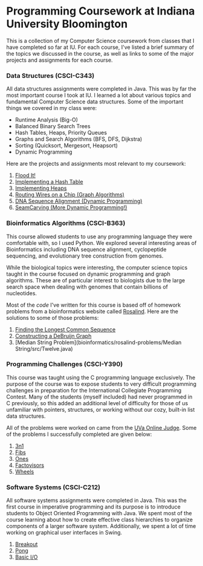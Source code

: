 # Programming Coursework at Indiana University Bloomington
This is a collection of my Computer Science coursework from classes that I have completed so far at IU.
For each course, I've listed a brief summary of the topics we discussed in the course, as well as links
to some of the major projects and assignments for each course.

### Data Structures (CSCI-C343)
All data structures assignments were completed in Java. This was by far the most
important course I took at IU. I learned a lot about various topics and fundamental
Computer Science data structures. Some of the important things we covered in my class
were:

- Runtime Analysis (Big-O)
- Balanced Binary Search Trees
- Hash Tables, Heaps, Priority Queues
- Graphs and Search Algorithms (BFS, DFS, Dijkstra)
- Sorting (Quicksort, Mergesort, Heapsort)
- Dynamic Programming

Here are the projects and assignments most relevant to my coursework:

1. [Flood It!](data-structures/projects/FloodIt)
2. [Implementing a Hash Table](data-structures/projects/HashTables/src/HashTableImp.java)
3. [Implementing Heaps](data-structures/projects/Heaps/src/HeapImp.java)
4. [Routing Wires on a Chip (Graph Algorithms)](data-structures/projects/RoutingWires/src/Routing.java)
5. [DNA Sequence Alignment (Dynamic Programming)](data-structures/projects/DNASequenceAlignment)
6. [SeamCarving (More Dynamic Programming!)](data-structures/projects/SeamCarving/src/Main.java)

### Bioinformatics Algorithms (CSCI-B363)
This course allowed students to use any programming language they were comfortable with, so I used Python. We explored several interesting areas of Bioinformatics including DNA sequence alignment, cyclopeptide sequencing, and evolutionary tree construction from genomes.

While the biological topics were interesting, the computer science topics taught in the course focused on dynamic programming and graph algorithms. These are of particular interest to biologists due to the large search space when dealing with genomes that contain billions of nucleotides.

Most of the *code* I've written for this course is based off of homework problems from a bioinformatics website called [Rosalind](http://rosalind.info/problems/locations/). Here are the solutions to some of those problems:

1. [Finding the Longest Common Sequence](bioinformatics/rosalind-problems/LCS/LCS.py)
2. [Constructing a DeBruijn Graph](bioinformatics/rosalind-problems/DeBruijn/DeBruijn.py)
3. [Median String Problem](bioinformatics/rosalind-problems/Median String/src/Twelve.java)

### Programming Challenges (CSCI-Y390)
This course was taught using the C programming language exclusively. The purpose of the course was to expose students to very difficult programming challenges in preparation for the International Collegiate Programming Contest. Many of the students (myself included) had never programmed in C previously, so this added an additional level of difficulty for those of us unfamiliar with pointers, structures, or working without our cozy, built-in list data structures.

All of the problems were worked on came from the [UVa Online Judge](https://uva.onlinejudge.org/). Some of the problems I successfully completed are given below:

1. [3n1](programming-challenges/3n1)
2. [Fibs](programming-challenges/fibs)
3. [Ones](programming-challenges/ones)
4. [Factovisors](programming-challenges/factovisors)
5. [Wheels](programming-challenges/wheels)


### Software Systems (CSCI-C212)
All software systems assignments were completed in Java. This was the first course in imperative programming and its purpose is to introduce students to Object Oriented Programming with Java. We spent most of the course learning about how to create effective class hierarchies to organize components of a larger software system. Additionally, we spent a lot of time working on graphical user interfaces in Swing.

1. [Breakout](software-systems/breakout/src/)
2. [Pong](software-systems/pong/src/)
3. [Basic I/O](software-systems/labs/lab13)
